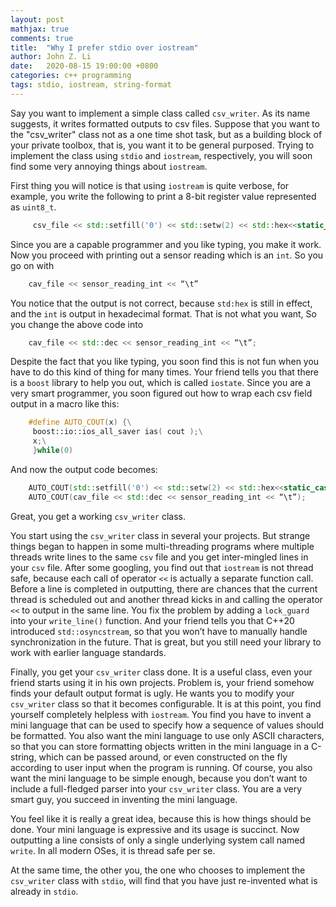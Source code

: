 ```yaml
---
layout: post
mathjax: true
comments: true
title:  "Why I prefer stdio over iostream"
author: John Z. Li
date:   2020-08-15 19:00:00 +0800
categories: c++ programming
tags: stdio, iostream, string-format
---
```


Say you want to implement a simple class called `csv_writer`.
As its name suggests, it writes formatted outputs to csv files.
Suppose that you want to the "csv_writer" class not as a one time shot task,
but as a building block of your private toolbox, that is, you want it to be general purposed.
Trying to implement the class using `stdio` and `iostream`, respectively,
you will soon find some very annoying things about `iostream`.

First thing you will notice is that using `iostream` is quite verbose,
for example, you write the following to print a 8-bit register value represented as `uint8_t`.

```cpp
     csv_file << std::setfill('0') << std::setw(2) << std::hex<<static_cast<unsigned>(value_uint8_t) << "\t";
```

Since you are a capable programmer and you like typing, you make it work.
Now you proceed with printing out a sensor reading which is an `int`.
So you go on with

```cpp
    cav_file << sensor_reading_int << “\t”
```

You notice that the output is not correct, because `std:hex` is still in effect,
and the `int` is output in hexadecimal format.
That is not what you want, So you change the above code into

```cpp
    cav_file << std::dec << sensor_reading_int << “\t”;
```

Despite the fact that you like typing, you soon find this is not fun when you
have to do this kind of thing for many times.
Your friend tells you that there is a  `boost` library to help you out, which is
called `iostate`.
Since you are a very smart programmer, you soon figured out how to wrap each
csv field output in a macro like this:

```cpp
    #define AUTO_COUT(x) {\
     boost::io::ios_all_saver ias( cout );\
     x;\
     }while(0)
```

And now the output code becomes:

```cpp
    AUTO_COUT(std::setfill('0') << std::setw(2) << std::hex<<static_cast<unsigned>(value_uint8_t) << "\t");
    AUTO_COUT(cav_file << std::dec << sensor_reading_int << “\t”);
```

Great, you get a working `csv_writer` class.

You start using the `csv_writer` class in several your projects.
But strange things began to happen in some multi-threading programs
where multiple threads write lines to the same `csv` file and you get
inter-mingled lines in your `csv` file.
After some googling, you find out that `iostream` is not thread safe,
because each call of operator `<<` is actually a separate function call.
Before a line is completed in outputting,
there are chances that the current thread is scheduled out and another thread
kicks in and calling the operator `<<` to output in the same line.
You fix the problem by adding a `lock_guard` into your `write_line()` function.
And your friend tells you that C++20 introduced `std::osyncstream`,
so that you won’t have to manually handle synchronization in the future.
That is great, but you still need your library to work with earlier language standards.

Finally, you get your `csv_writer` class done.
It is a useful class, even your friend starts using it in his own projects.
Problem is, your friend somehow finds your default output format is ugly.
He wants you to modify your `csv_writer` class so that it becomes configurable.
It is at this point, you find yourself completely helpless with `iostream`.
You find you have to invent a mini language that can be used to specify
how a sequence of values should be formatted.
You also want the mini language to use only ASCII characters,
so that you can store formatting objects written in the mini language in a C-string,
which can be passed around, or even constructed on the fly according to user input
when the program is running.
Of course, you also want the mini language to be simple enough,
because you don’t want to include a full-fledged parser into your `csv_writer` class.
You are a very smart guy, you succeed in inventing the mini language.

You feel like it is really a great idea,
because this is how things should be done.
Your mini language is expressive and its usage is succinct.
Now outputting a line consists of only a single underlying system
call named `write`. In all modern OSes, it is thread safe per se.

At the same time, the other you, the one who chooses to implement the `csv_writer`
class with `stdio`, will find that you have just re-invented what is already in `stdio`.

